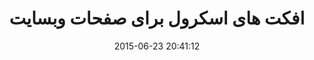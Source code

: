 ---
layout: post
title: "افکت های  اسکرول برای صفحات وبسایت "
date: 2015-06-23 20:41:12
section: article
tags: animation js
link: "http://roocket.ir/articles/%D8%A7%D9%81%DA%A9%D8%AA-%D9%87%D8%A7%DB%8C--%D8%A7%D8%B3%DA%A9%D8%B1%D9%88%D9%84-%D8%A8%D8%B1%D8%A7%DB%8C-%D8%B5%D9%81%D8%AD%D8%A7%D8%AA-%D9%88%D8%A8%D8%B3%D8%A7%DB%8C%D8%AA-"
user: "نوید کاشانی"
user_link: "http://navid.kashani.ir/"
---